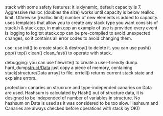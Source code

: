 stack with some safety features:
it is dynamic, default capacity is 7. Aggressive realloc (doubles the size) works until capacity is below realloc limit. Othrewise [realloc limit] number of new elements is added to capacity.
uses templates that allow you to create any stack type you want
consists of stack.h & stack.cpp, in main.cpp an example of use is provided
every event is logging to log.txt
stack.cpp can be pre-compiled to avoid unexpected changes, so it contains all error codes to avoid changing them.

use:
use init() to create stack & destroy() to delete it.
you can use push() pop() top() clean() clean_fast() to operate with stack.

debugging:
you can use filewrite() to create a user-friendly dump.
hard_dump[struct/Data]() just copy a piece of memory, containing stack[structure/Data array] to file.
errtell() returns current stack state and explains errors.

protection:
canaries on strucrure and type-independed canaries on Data are used.
Hashsum is calculated by Hash() out of structure data, it is designed to be independed of number of variables in structure.
No hashsum on Data is used as it was considered to be too slow.
Hashsum and Canaries are always checked before operations with stack by OK()
